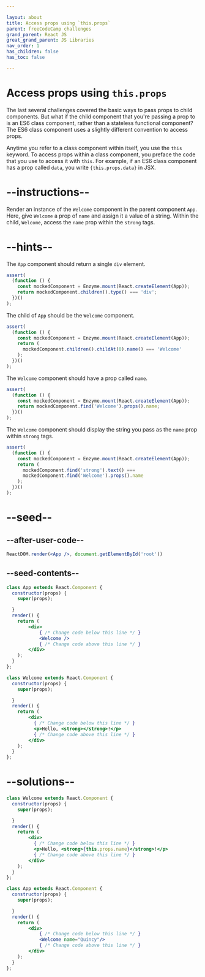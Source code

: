 ```yaml
---

layout: about
title: Access props using `this.props`
parent: freeCodeCamp challenges
grand_parent: React JS
great_grand_parent: JS Libraries
nav_order: 1
has_children: false
has_toc: false

---
```


# Access props using `this.props`

The last several challenges covered the basic ways to pass props to child components. But what if the child component that you're passing a prop to is an ES6 class component, rather than a stateless functional component? The ES6 class component uses a slightly different convention to access props.

Anytime you refer to a class component within itself, you use the `this` keyword. To access props within a class component, you preface the code that you use to access it with `this`. For example, if an ES6 class component has a prop called `data`, you write `{this.props.data}` in JSX.

# --instructions--

Render an instance of the `Welcome` component in the parent component `App`. Here, give `Welcome` a prop of `name` and assign it a value of a string. Within the child, `Welcome`, access the `name` prop within the `strong` tags.

# --hints--

The `App` component should return a single `div` element.

```js
assert(
  (function () {
    const mockedComponent = Enzyme.mount(React.createElement(App));
    return mockedComponent.children().type() === 'div';
  })()
);
```

The child of `App` should be the `Welcome` component.

```js
assert(
  (function () {
    const mockedComponent = Enzyme.mount(React.createElement(App));
    return (
      mockedComponent.children().childAt(0).name() === 'Welcome'
    );
  })()
);
```

The `Welcome` component should have a prop called `name`.

```js
assert(
  (function () {
    const mockedComponent = Enzyme.mount(React.createElement(App));
    return mockedComponent.find('Welcome').props().name;
  })()
);
```

The `Welcome` component should display the string you pass as the `name` prop within `strong` tags.

```js
assert(
  (function () {
    const mockedComponent = Enzyme.mount(React.createElement(App));
    return (
      mockedComponent.find('strong').text() ===
      mockedComponent.find('Welcome').props().name
    );
  })()
);
```

# --seed--

## --after-user-code--

```jsx
ReactDOM.render(<App />, document.getElementById('root'))
```

## --seed-contents--

```jsx
class App extends React.Component {
  constructor(props) {
    super(props);

  }
  render() {
    return (
        <div>
            { /* Change code below this line */ }
            <Welcome />
            { /* Change code above this line */ }
        </div>
    );
  }
};

class Welcome extends React.Component {
  constructor(props) {
    super(props);

  }
  render() {
    return (
        <div>
          { /* Change code below this line */ }
          <p>Hello, <strong></strong>!</p>
          { /* Change code above this line */ }
        </div>
    );
  }
};
```

# --solutions--

```jsx
class Welcome extends React.Component {
  constructor(props) {
    super(props);

  }
  render() {
    return (
        <div>
          { /* Change code below this line */ }
          <p>Hello, <strong>{this.props.name}</strong>!</p>
          { /* Change code above this line */ }
        </div>
    );
  }
};

class App extends React.Component {
  constructor(props) {
    super(props);

  }
  render() {
    return (
        <div>
            { /* Change code below this line */ }
            <Welcome name="Quincy"/>
            { /* Change code above this line */ }
        </div>
    );
  }
};
```
